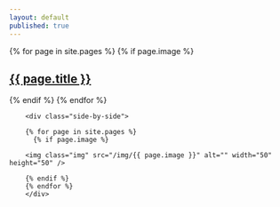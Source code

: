 ```yaml
---
layout: default
published: true
---
```

<p>
  {% for page in site.pages %}
          {% if page.image %}
          <div class="home-columns"><h2 class="index-titles"><a class="page-link" href="{{ page.url | prepend: site.baseurl }}">{{ page.title }}</a></h2>
            <img class="img" src="/img/{{ page.image }}" alt="" /></div>
          {% endif %}
        {% endfor %}  
        
        <div class="side-by-side">
        
        {% for page in site.pages %}
          {% if page.image %}
        
        <img class="img" src="/img/{{ page.image }}" alt="" width="50" height="50" />
        
        {% endif %}
        {% endfor %}  
        </div>
  </p>
